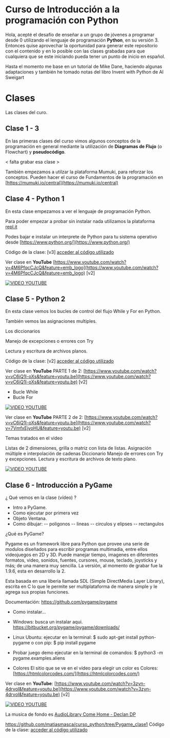 # Curso de Introducción a la programación con Python

Hola, acepté el desafío de enseñar a un grupo de jóvenes a programar desde 0 utilizando el lenguaje de programación **Python**, en su versión 3.
Entonces quise aprovechar la oportunidad para generar este repositorio con el contenido y en lo posible con las clases grabadas para que cualquiera que se este iniciando pueda tener un punto de inicio en español.

Hasta el momento me base en un tutorial de Mike Dane, haciendo algunas adaptaciones y también he tomado notas del libro Invent with Python de Al Sweigart


# Clases

Las clases del curo.

## Clase 1 - 3

En las primeras clases del curso vimos algunos conceptos de la programación en general mediante la utilización de **Diagramas de Flujo** (o Flowchart) y **pseudocódigo**​.

< falta grabar esa clase >

También empezamos a utilzar la plataforma Mumuki, para reforzar los conceptos. Pueden hacer el curso de Fundamentos de la programación en [https://mumuki.io/central](https://mumuki.io/central)

## Clase 4 - Python 1
En esta clase empezamos a ver el lenguaje de programación Python.

Para poder empezar a probar sin instalar nada utilizamos la plataforma [repl.it](https://repl.it/)

Podes bajar e instalar un interprete de Python para tu sistema operativo desde [https://www.python.org/](https://www.python.org/)

Código de la clase: [v3] [acceder al código utilizado](https://github.com/matiasmasca/curso_python/tree/Clase01)

Ver clase en **YouTube** [https://www.youtube.com/watch?v=4M6PfqcCJcQ&feature=emb_logo](https://www.youtube.com/watch?v=4M6PfqcCJcQ&feature=emb_logo) [v2]


[![VIDEO YOUTUBE](http://img.youtube.com/vi/4M6PfqcCJcQ/0.jpg)](http://www.youtube.com/watch?v=4M6PfqcCJcQ)


## Clase 5 - Python 2
En esta clase vemos los bucles de control del flujo While y For en Python.

También vemos las asignaciones multiples.

Los diccionarios

Manejo de excepciones o errores con Try

Lectura y escritura de archivos planos.

Código de la clase: [v2] [acceder al código utilizado](https://github.com/matiasmasca/curso_python/tree/Clase02)


Ver clase en **YouTube** PARTE 1 de 2: [https://www.youtube.com/watch?v=vC6iQ1I-oXs&feature=youtu.be](https://www.youtube.com/watch?v=vC6iQ1I-oXs&feature=youtu.be) [v2]

- Bucle While
- Bucle For

[![VIDEO YOUTUBE](http://img.youtube.com/vi/vC6iQ1I-oXs/0.jpg)](http://www.youtube.com/watch?v=vC6iQ1I-oXs)


Ver clase en **YouTube** PARTE 2 de 2: [https://www.youtube.com/watch?v=vC6iQ1I-oXs&feature=youtu.be](https://www.youtube.com/watch?v=7VmfxEjyoHU&feature=youtu.be) [v2]

Temas tratados en el video

Listas de 2 dimensiones, grilla o matriz con lista de listas.
Asignación múltiple e interpolación de cadenas
Diccionario
Manejo de errores con Try y excepciones.
Lectura y escritura de archivos de texto plano.

[![VIDEO YOUTUBE](http://img.youtube.com/vi/7VmfxEjyoHU/0.jpg)](http://www.youtube.com/watch?v=7VmfxEjyoHU)



## Clase 6 - Introducción a PyGame
¿ Qué vemos en la clase (vídeo) ?
- Intro a PyGame.
- Como ejecutar por primera vez
- Objeto Ventana.
- Como dibujar:
-- poligonos
-- lineas
-- circulos y elipses
-- rectangulos

¿Qué es PyGame?

Pygame es un framework libre para Python que provee una serie de modulos diseñados para escribir programas multimadia, entre ellos videojuegos en 2D y 3D. Puede manejar tiempo, imagenes en diferentes formatos, video, sonidos, fuentes, cursores, mouse, teclado, joysticks y más; de una manera muy sencilla. La versión, al momento de grabar fue la 1.9.6, esta en desarrollo la 2.

Esta basada en una liberia llamada SDL (Simple DirectMedia Layer Library), escrita en C lo que le permite ser multiplataforma de manera simple y le agrega sus propias funciones.

Documentación: https://github.com/pygame/pygame

* Como instalar...
- Windows: busca un instalar aqui.
https://bitbucket.org/pygame/pygame/downloads/

- Linux Ubuntu:
ejecutar en la terminal:
$ sudo apt-get install python-pygame
o con pip: $ pip install pygame

* Probar juego demo
ejecutar en la terminal de comandos: $ python3 -m pygame.examples.aliens

* Colores
El sitio que se ve en el vídeo para elegir un color es Colores:  [https://htmlcolorcodes.com/](https://htmlcolorcodes.com/)

Ver clase en **YouTube**: [https://www.youtube.com/watch?v=3zyn-4drvoI&feature=youtu.be](https://www.youtube.com/watch?v=3zyn-4drvoI&feature=youtu.be) [v2]

[![VIDEO YOUTUBE](http://img.youtube.com/vi/3zyn-4drvoI/0.jpg)](http://www.youtube.com/watch?v=3zyn-4drvoI)

La musica de fondo es [AudioLibrary Come Home - Declan DP](https://www.youtube.com/watch?v=MZ3HGnH50Zw&list=PLzCxunOM5WFIxNligdpQGH0seCt0DTH2q)


https://github.com/matiasmasca/curso_python/tree/Pygame_clase1
Código de la clase: [acceder al código utilizado](https://github.com/matiasmasca/curso_python/tree/Pygame_clase1)
